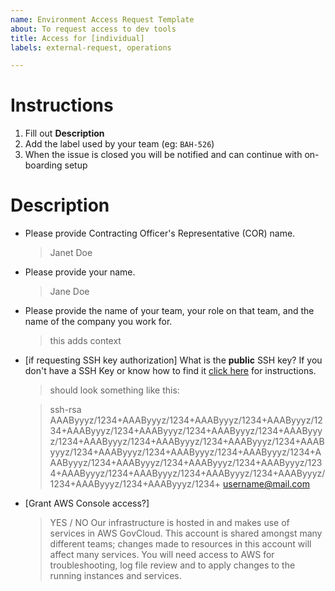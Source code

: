 ```yaml
---
name: Environment Access Request Template
about: To request access to dev tools
title: Access for [individual]
labels: external-request, operations

---
```


# Instructions
1. Fill out **Description**
2. Add the label used by your team (eg: `BAH-526`)
3. When the issue is closed you will be notified and can continue with on-boarding setup


# Description
- Please provide Contracting Officer's Representative (COR) name.
   > Janet Doe
- Please provide your name.
   > Jane Doe
- Please provide the name of your team, your role on that team, and the name of the company you work for.
   > this adds context
- [if requesting SSH key authorization] What is the **public** SSH key? If you don't have a SSH Key or know how to find it [click here](https://github.com/department-of-veterans-affairs/vets.gov-team/blob/master/Practice%20Areas/Engineering/Internal%20Tools.md#create-ssh-public-key) for instructions.
  > should look something like this:

  > ssh-rsa 
  >  AAAByyyz/1234+AAAByyyz/1234+AAAByyyz/1234+AAAByyyz/1234+AAAByyyz/1234+AAAByyyz/1234+AAAByyyz/1234+AAAByyyz/1234+AAAByyyz/1234+AAAByyyz/1234+AAAByyyz/1234+AAAByyyz/1234+AAAByyyz/1234+AAAByyyz/1234+AAAByyyz/1234+AAAByyyz/1234+AAAByyyz/1234+AAAByyyz/1234+AAAByyyz/1234+AAAByyyz/1234+AAAByyyz/1234+AAAByyyz/1234+AAAByyyz/1234+AAAByyyz/1234+AAAByyyz/1234+ username@mail.com

- [Grant AWS Console access?]
  > YES / NO
  > Our infrastructure is hosted in and makes use of services in AWS GovCloud. This account is shared amongst many different
  > teams; changes made to resources in this account will affect many services. You will need access to AWS for troubleshooting, 
  > log file review and to apply changes to the running instances and services.


